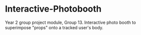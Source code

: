 # Interactive-Photobooth
Year 2 group project module, Group 13. Interactive photo booth to superimpose "props" onto a tracked user's body.
